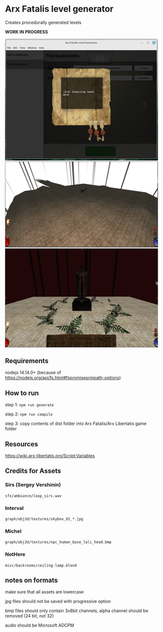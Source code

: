 # Arx Fatalis level generator

Creates procedurally generated levels

**WORK IN PROGRESS**

![launcher](photos/launcher.png?raw=true "launcher")
![screenshot](photos/demo.png?raw=true "dummy map")
![screenshot](photos/statue.png?raw=true "statue npc")

## Requirements

nodejs 14.14.0+ (because of https://nodejs.org/api/fs.html#fspromisesrmpath-options)

## How to run

step 1: `npm run generate`

step 2: `npm run compile`

step 3: copy contents of dist folder into Arx Fatalis/Arx Libertatis game folder

## Resources

https://wiki.arx-libertatis.org/Script:Variables

## Credits for Assets

### Sirs (Sergey Vershinin)

`sfx/ambiance/loop_sirs.wav`

### Interval

`graph/obj3d/textures/skybox_01_*.jpg`

### Michel

`graph/obj3d/textures/npc_human_base_lali_head.bmp`

### NotHere

`misc/backrooms/ceiling-lamp.blend`

## notes on formats

make sure that all assets are lowercase

jpg files should not be saved with progressive option

bmp files should only contain 3x8bit channels, alpha channel should be removed (24 bit, not 32)

audio should be Microsoft ADCPM
